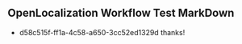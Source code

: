 ## OpenLocalization Workflow Test MarkDown
* d58c515f-ff1a-4c58-a650-3cc52ed1329d 
thanks!<!--HONumber=Mar16_HO3-->
